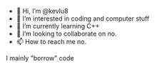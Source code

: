 - 👋 Hi, I’m @kevlu8
- 👀 I’m interested in coding and computer stuff
- 🌱 I’m currently learning C++
- 💞️ I’m looking to collaborate on no.
- 📫 How to reach me no.

I mainly "borrow" code

